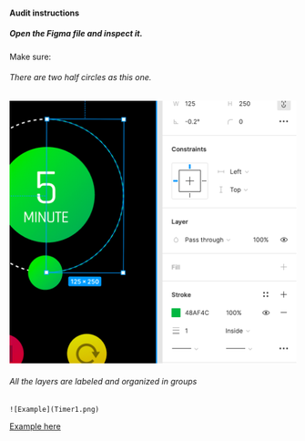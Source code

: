 #### Audit instructions

##### Open the Figma file and inspect it. 

Make sure: 

###### There are two half circles as this one.
    
   ![Example](Timer2.png)
    
###### All the layers are labeled and organized in groups
    
    ![Example](Timer1.png)

[Example here](https://www.figma.com/file/LRgyZDBVgIq3PzjewTKI2c/UI-Challenge-I---UI-I-Ex-7)